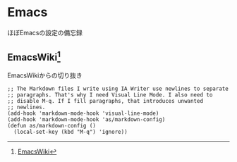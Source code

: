 
# Emacs

ほぼEmacsの設定の備忘録

## EmacsWiki[^1]

EmacsWikiからの切り抜き

```elisp
;; The Markdown files I write using IA Writer use newlines to separate
;; paragraphs. That's why I need Visual Line Mode. I also need to
;; disable M-q. If I fill paragraphs, that introduces unwanted
;; newlines.
(add-hook 'markdown-mode-hook 'visual-line-mode)
(add-hook 'markdown-mode-hook 'as/markdown-config)
(defun as/markdown-config ()
  (local-set-key (kbd "M-q") 'ignore))
```

[^1]:[EmacsWiki](https://www.emacswiki.org/)